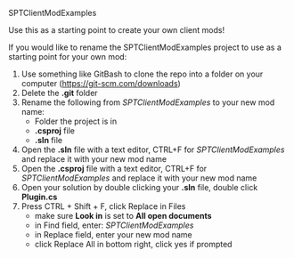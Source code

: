 SPTClientModExamples

Use this as a starting point to create your own client mods!



If you would like to rename the SPTClientModExamples project to use as a starting point for your own mod:

1. Use something like GitBash to clone the repo into a folder on your computer (https://git-scm.com/downloads)
2. Delete the **.git** folder
3. Rename the following from _SPTClientModExamples_ to your new mod name:
    * Folder the project is in
    * **.csproj** file
    * **.sln** file
4. Open the **.sln** file with a text editor, CTRL+F for _SPTClientModExamples_ and replace it with your new mod name
5. Open the **.csproj** file with a text editor, CTRL+F for _SPTClientModExamples_ and replace it with your new mod name
6. Open your solution by double clicking your **.sln** file, double click **Plugin.cs**
7. Press CTRL + Shift + F, click Replace in Files
    * make sure **Look in** is set to **All open documents**
    * in Find field, enter: _SPTClientModExamples_
    * in Replace field, enter your new mod name
    * click Replace All in bottom right, click yes if prompted
